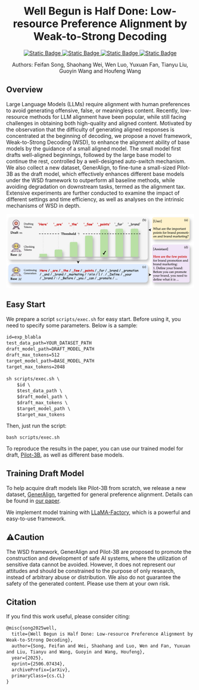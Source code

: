 <h1 align="center">
    <br>Well Begun is Half Done: Low-resource Preference Alignment by Weak-to-Strong Decoding
</h1>
<p align="center">
    <a href="https://arxiv.org/abs/2506.07434">
        <img alt="Static Badge" src="https://img.shields.io/badge/arXiv-2506.07434-red">
    </a>
    <a href="https://huggingface.co/datasets/songff/GenerAlign">
        <img alt="Static Badge" src="https://img.shields.io/badge/HFDataset-GenerAlign-green">
    </a>
    <a href="https://huggingface.co/songff/Pilot-3B">
        <img alt="Static Badge" src="https://img.shields.io/badge/Drafter-Pilot--3B-yellow">
    </a>
    <a href="https://github.com/F2-Song/Weak-to-Strong-Decoding">
        <img alt="Static Badge" src="https://img.shields.io/badge/Github-WSD-black">
    </a>
</p>

<p align="center">
    Authors: Feifan Song, Shaohang Wei, Wen Luo, Yuxuan Fan, Tianyu Liu, Guoyin Wang and Houfeng Wang
</p>

## Overview
Large Language Models (LLMs) require alignment with human preferences to avoid generating offensive, false, or meaningless content. Recently, low-resource methods for LLM alignment have been popular, while still facing challenges in obtaining both high-quality and aligned content. Motivated by the observation that the difficulty of generating aligned responses is concentrated at the beginning of decoding, we propose a novel framework, Weak-to-Strong Decoding (WSD), to enhance the alignment ability of base models by the guidance of a small aligned model. The small model first drafts well-aligned beginnings, followed by the large base model to continue the rest, controlled by a well-designed auto-switch mechanism. We also collect a new dataset, GenerAlign, to fine-tune a small-sized Pilot-3B as the draft model, which effectively enhances different base models under the WSD framework to outperform all baseline methods, while avoiding degradation on downstream tasks, termed as the alignment tax. Extensive experiments are further conducted to examine the impact of different settings and time efficiency, as well as analyses on the intrinsic mechanisms of WSD in depth.

<p align="center">
    <img src="resources/head.png">
</p>

## Easy Start
We prepare a script `scripts/exec.sh` for easy start. Before using it, you need to specify some parameters. Below is a sample:
```
id=exp_blabla
test_data_path=YOUR_DATASET_PATH
draft_model_path=DRAFT_MODEL_PATH
draft_max_tokens=512
target_model_path=BASE_MODEL_PATH
target_max_tokens=2048

sh scripts/exec.sh \
    $id \
    $test_data_path \
    $draft_model_path \
    $draft_max_tokens \
    $target_model_path \
    $target_max_tokens
```
Then, just run the script:
```
bash scripts/exec.sh
```
To reproduce the results in the paper, you can use our trained model for draft, [Pilot-3B](https://huggingface.co/songff/Pilot-3B), as well as different base models.

## Training Draft Model
To help acquire draft models like Pilot-3B from scratch, we release a new dataset, [GenerAlign](https://huggingface.co/datasets/songff/GenerAlign), targetted for general preference alignment. Details can be found in [our paper](https://arxiv.org/abs/2506.07434).

We implement model training with [LLaMA-Factory](https://github.com/hiyouga/LLaMA-Factory), which is a powerful and easy-to-use framework.

## ⚠️Caution
The WSD framework, GenerAlign and Pilot-3B are proposed to promote the construction and development of safe AI systems, where the utilization of sensitive data cannot be avoided. However, it does not represent our attitudes and should be constrained to the purpose of only research, instead of arbitrary abuse or distribution. We also do not guarantee the safety of the generated content. Please use them at your own risk.

## Citation
If you find this work useful, please consider citing:
```
@misc{song2025well,
  title={Well Begun is Half Done: Low-resource Preference Alignment by Weak-to-Strong Decoding},
  author={Song, Feifan and Wei, Shaohang and Luo, Wen and Fan, Yuxuan and Liu, Tianyu and Wang, Guoyin and Wang, Houfeng},
  year={2025},
  eprint={2506.07434},
  archivePrefix={arXiv},
  primaryClass={cs.CL}
}
```
